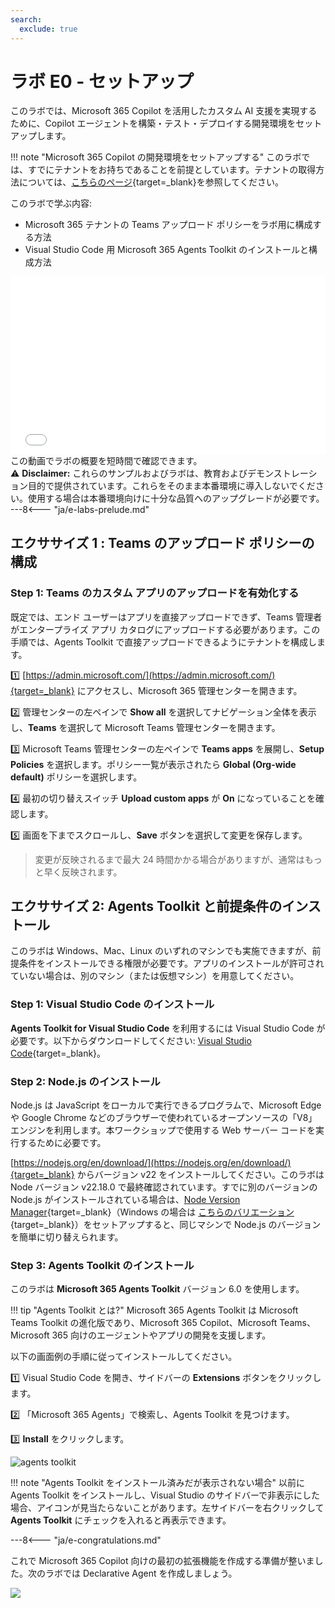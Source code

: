 ```yaml
---
search:
  exclude: true
---
```

# ラボ E0 - セットアップ

このラボでは、Microsoft 365 Copilot を活用したカスタム AI 支援を実現するために、Copilot エージェントを構築・テスト・デプロイする開発環境をセットアップします。

!!! note "Microsoft 365 Copilot の開発環境をセットアップする"
    このラボでは、すでにテナントをお持ちであることを前提としています。テナントの取得方法については、[こちらのページ](https://learn.microsoft.com/en-us/microsoft-365-copilot/extensibility/prerequisites){target=_blank}を参照してください。

このラボで学ぶ内容:

- Microsoft 365 テナントの Teams アップロード ポリシーをラボ用に構成する方法
- Visual Studio Code 用 Microsoft 365 Agents Toolkit のインストールと構成方法


<div class="lab-intro-video">
    <div style="flex: 1; min-width: 0;">
        <iframe  src="//www.youtube.com/embed/VDhRFMH3Qbs" frameborder="0" allowfullscreen style="width: 100%; aspect-ratio: 16/9;">          
        </iframe>
          <div>この動画でラボの概要を短時間で確認できます。</div>
            <div class="disclaimer-box">
            ⚠️ <strong>Disclaimer:</strong> これらのサンプルおよびラボは、教育およびデモンストレーション目的で提供されています。これらをそのまま本番環境に導入しないでください。使用する場合は本番環境向けに十分な品質へのアップグレードが必要です。
        </div>
    </div>
    <div style="flex: 1; min-width: 0;">
  ---8<--- "ja/e-labs-prelude.md"
    </div>
</div>


## エクササイズ 1 : Teams のアップロード ポリシーの構成

### Step 1: Teams のカスタム アプリのアップロードを有効化する

既定では、エンド ユーザーはアプリを直接アップロードできず、Teams 管理者がエンタープライズ アプリ カタログにアップロードする必要があります。この手順では、Agents Toolkit で直接アップロードできるようにテナントを構成します。

1️⃣ [https://admin.microsoft.com/](https://admin.microsoft.com/){target=_blank} にアクセスし、Microsoft 365 管理センターを開きます。  

2️⃣ 管理センターの左ペインで **Show all** を選択してナビゲーション全体を表示し、**Teams** を選択して Microsoft Teams 管理センターを開きます。  

3️⃣ Microsoft Teams 管理センターの左ペインで **Teams apps** を展開し、**Setup Policies** を選択します。ポリシー一覧が表示されたら **Global (Org-wide default)** ポリシーを選択します。  

4️⃣ 最初の切り替えスイッチ **Upload custom apps** が **On** になっていることを確認します。  

5️⃣ 画面を下までスクロールし、**Save** ボタンを選択して変更を保存します。  

> 変更が反映されるまで最大 24 時間かかる場合がありますが、通常はもっと早く反映されます。

<cc-end-step lab="e0" exercise="1" step="1" />

## エクササイズ 2: Agents Toolkit と前提条件のインストール

このラボは Windows、Mac、Linux のいずれのマシンでも実施できますが、前提条件をインストールできる権限が必要です。アプリのインストールが許可されていない場合は、別のマシン（または仮想マシン）を用意してください。

### Step 1: Visual Studio Code のインストール

**Agents Toolkit for Visual Studio Code** を利用するには Visual Studio Code が必要です。以下からダウンロードしてください: [Visual Studio Code](https://code.visualstudio.com/download){target=_blank}。

<cc-end-step lab="e0" exercise="2" step="1" />

### Step 2: Node.js のインストール

Node.js は JavaScript をローカルで実行できるプログラムで、Microsoft Edge や Google Chrome などのブラウザーで使われているオープンソースの「V8」エンジンを利用します。本ワークショップで使用する Web サーバー コードを実行するために必要です。

[https://nodejs.org/en/download/](https://nodejs.org/en/download/){target=_blank} からバージョン v22 をインストールしてください。このラボは Node バージョン v22.18.0 で最終確認されています。すでに別のバージョンの Node.js がインストールされている場合は、[Node Version Manager](https://github.com/nvm-sh/nvm){target=_blank}（Windows の場合は [こちらのバリエーション](https://github.com/coreybutler/nvm-windows){target=_blank}）をセットアップすると、同じマシンで Node.js のバージョンを簡単に切り替えられます。

<cc-end-step lab="e0" exercise="2" step="2" />

### Step 3: Agents Toolkit のインストール

このラボは **Microsoft 365 Agents Toolkit** バージョン 6.0 を使用します。

!!! tip "Agents Toolkit とは?"
    Microsoft 365 Agents Toolkit は Microsoft Teams Toolkit の進化版であり、Microsoft 365 Copilot、Microsoft Teams、Microsoft 365 向けのエージェントやアプリの開発を支援します。

以下の画面例の手順に従ってインストールしてください。

1️⃣ Visual Studio Code を開き、サイドバーの **Extensions** ボタンをクリックします。  

2️⃣ 「Microsoft 365 Agents」で検索し、Agents Toolkit を見つけます。  

3️⃣ **Install** をクリックします。  

![agents toolkit](../../assets/images/extend-m365-copilot-00/agents-toolkit.png)

!!! note "Agents Toolkit をインストール済みだが表示されない場合"
    以前に Agents Toolkit をインストールし、Visual Studio のサイドバーで非表示にした場合、アイコンが見当たらないことがあります。左サイドバーを右クリックして **Agents Toolkit** にチェックを入れると再表示できます。

<cc-end-step lab="e0" exercise="2" step="3" />


---8<--- "ja/e-congratulations.md"

これで Microsoft 365 Copilot 向けの最初の拡張機能を作成する準備が整いました。次のラボでは Declarative Agent を作成しましょう。

<cc-next />

<img src="https://m365-visitor-stats.azurewebsites.net/copilot-camp/extend-m365-copilot/00-prerequisites--ja" />